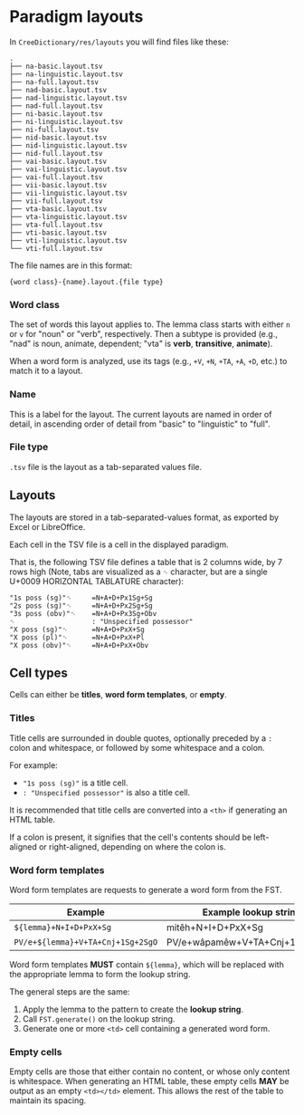 Paradigm layouts
================

In `CreeDictionary/res/layouts` you will find files like these:

    .
    ├── na-basic.layout.tsv
    ├── na-linguistic.layout.tsv
    ├── na-full.layout.tsv
    ├── nad-basic.layout.tsv
    ├── nad-linguistic.layout.tsv
    ├── nad-full.layout.tsv
    ├── ni-basic.layout.tsv
    ├── ni-linguistic.layout.tsv
    ├── ni-full.layout.tsv
    ├── nid-basic.layout.tsv
    ├── nid-linguistic.layout.tsv
    ├── nid-full.layout.tsv
    ├── vai-basic.layout.tsv
    ├── vai-linguistic.layout.tsv
    ├── vai-full.layout.tsv
    ├── vii-basic.layout.tsv
    ├── vii-linguistic.layout.tsv
    ├── vii-full.layout.tsv
    ├── vta-basic.layout.tsv
    ├── vta-linguistic.layout.tsv
    ├── vta-full.layout.tsv
    ├── vti-basic.layout.tsv
    ├── vti-linguistic.layout.tsv
    └── vti-full.layout.tsv

The file names are in this format:

    {word class}-{name}.layout.{file type}

### Word class

The set of words this layout applies to. The lemma class starts with
either `n` or `v` for "noun" or "verb", respectively. Then a subtype is
provided (e.g., "nad" is noun, animate, dependent; "vta" is **verb**,
**transitive**, **animate**).

When a word form is analyzed, use its tags (e.g., `+V`, `+N`, `+TA`,
`+A`, `+D`, etc.) to match it to a layout.

### Name

This is a label for the layout. The current layouts are named in order
of detail, in ascending order of detail from "basic" to "linguistic" to
"full".

### File type

`.tsv` file is the layout as a tab-separated values file.

Layouts
-------

The layouts are stored in a tab-separated-values format, as exported by
Excel or LibreOffice.

Each cell in the TSV file is a cell in the displayed paradigm.

That is, the following TSV file defines a table that is 2 columns wide,
by 7 rows high (Note, tabs are visualized as a `␉` character, but are
a single U+0009 HORIZONTAL TABLATURE character):

    "1s poss (sg)"␉     =N+A+D+Px1Sg+Sg
    "2s poss (sg)"␉     =N+A+D+Px2Sg+Sg
    "3s poss (obv)"␉    =N+A+D+Px3Sg+Obv
    ␉                   : "Unspecified possessor"
    "X poss (sg)"␉      =N+A+D+PxX+Sg
    "X poss (pl)"␉      =N+A+D+PxX+Pl
    "X poss (obv)"␉     =N+A+D+PxX+Obv

Cell types
----------

Cells can either be **titles**, **word form templates**, or **empty**.

### Titles

Title cells are surrounded in double quotes, optionally preceded by
a `:` colon and whitespace, or followed by some whitespace and a colon.

For example:

 - `"1s poss (sg)"` is a title cell.
 - `: "Unspecified possessor"` is also a title cell.

It is recommended that title cells are converted into a `<th>` if
generating an HTML table.

If a colon is present, it signifies that the cell's contents should be
left-aligned or right-aligned, depending on where the colon is.

### Word form templates

Word form templates are requests to generate a word form from the FST.

| Example                           | Example lookup string              |
|-----------------------------------|------------------------------------|
| `${lemma}+N+I+D+PxX+Sg`           | mitêh+N+I+D+PxX+Sg                 |
| `PV/e+${lemma}+V+TA+Cnj+1Sg+2SgO` | PV/e+wâpamêw+V+TA+Cnj+1Sg+2SgO     |

Word form templates **MUST** contain `${lemma}`, which will be replaced
with the appropriate lemma to form the lookup string.

The general steps are the same:

 1. Apply the lemma to the pattern to create the **lookup string**.
 2. Call `FST.generate()` on the lookup string.
 3. Generate one or more `<td>` cell containing a generated word form.

### Empty cells

Empty cells are those that either contain no content, or whose only
content is whitespace. When generating an HTML table, these empty cells
**MAY** be output as an empty `<td></td>` element. This allows the rest
of the table to maintain its spacing.
